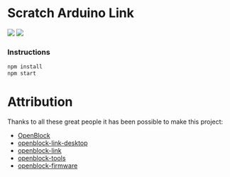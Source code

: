 # Scratch Arduino Link
![](https://img.shields.io/travis/com/OttawaSTEM/scratch-arduino-link?color=success) ![](https://img.shields.io/github/license/OttawaSTEM/scratch-arduino-link)

### Instructions
```bash
npm install
npm start
```

# Attribution
Thanks to all these great people it has been possible to make this project:
* [OpenBlock](https://github.com/openblockcc)
* [openblock-link-desktop](https://github.com/openblockcc/openblock-link-desktop)
* [openblock-link](https://github.com/openblockcc/openblock-link)
* [openblock-tools](https://github.com/openblockcc/openblock-tools)
* [openblock-firmware](https://github.com/openblockcc/openblock-firmwares)